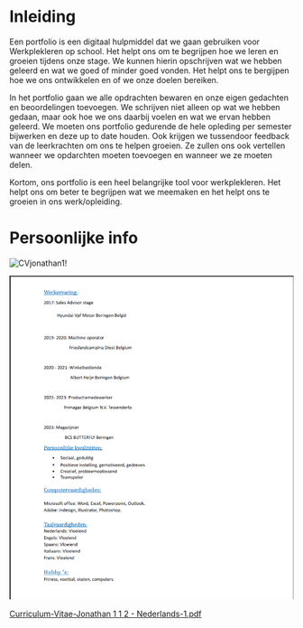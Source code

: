 
# Inleiding

Een portfolio is een digitaal hulpmiddel dat we gaan gebruiken voor Werkplekleren op school. Het helpt ons om te begrijpen hoe we leren en groeien tijdens onze stage. We kunnen hierin opschrijven wat we hebben geleerd en wat we goed of minder goed vonden. Het helpt ons te bergijpen hoe we ons ontwikkelen en of we onze doelen bereiken.

In het portfolio gaan we alle opdrachten bewaren en onze eigen gedachten en beoordelingen toevoegen. We schrijven niet alleen op wat we hebben gedaan, maar ook hoe we ons daarbij voelen en wat we ervan hebben geleerd. We moeten ons portfolio gedurende de hele opleding per semester bijwerken en deze up to date houden. Ook krijgen we tussendoor feedback van de leerkrachten om ons te helpen groeien. Ze zullen ons ook vertellen wanneer we opdarchten moeten toevoegen en wanneer we ze moeten delen.

Kortom, ons portfolio is een heel belangrijke tool voor werkplekleren. Het helpt ons om beter te begrijpen wat we meemaken en het helpt ons te groeien in ons werk/opleiding.

# Persoonlijke info

![CVjonathan1!](../!images/cv1.png) 

![CVjonathan2!](../images/cv2.png)



[Curriculum-Vitae-Jonathan 1 1 2 - Nederlands-1.pdf](https://github.com/PXL-Digital-SNE-Werkplekleren/portfolio-JonathanDanielsPXL/files/13761816/Curriculum-Vitae-Jonathan.1.1.2.-.Nederlands-1.pdf)

